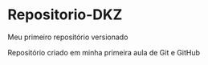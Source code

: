 # Repositorio-DKZ
 Meu primeiro repositório versionado

 Repositório criado em minha primeira aula de Git e GitHub
